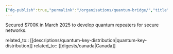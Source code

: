 ```yaml
---
{"dg-publish":true,"permalink":"/organisations/quantum-bridge/","title":"Quantum Bridge"}
---
```



Secured $700K in March 2025 to develop quantum repeaters for secure networks.

related_to:: [[descriptions/quantum-key-distribution\|quantum-key-distribution]]
related_to:: [[digests/canada\|Canada]]

